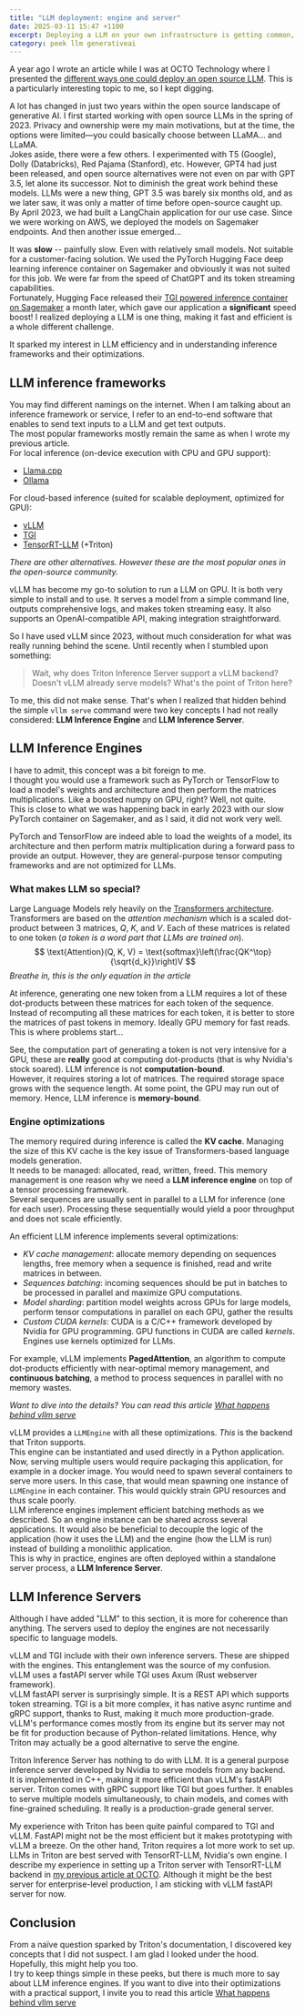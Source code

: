 ```yaml
---
title: "LLM deployment: engine and server"
date: 2025-03-11 15:47 +1100
excerpt: Deploying a LLM on your own infrastructure is getting common, but how does it actually work?
category: peek llm generativeai
---
```

A year ago I wrote an article while I was at OCTO Technology where I presented the [different ways one could deploy an open source LLM](https://blog.octo.com/comment-utiliser-un-llm-open-source-1). This is a particularly interesting topic to me, so I kept digging.     
       
A lot has changed in just two years within the open source landscape of generative AI. I first started working with open source LLMs in the spring of 2023. Privacy and ownership were my main motivations, but at the time, the options were limited—you could basically choose between LLaMA… and LLaMA.      
Jokes aside, there were a few others. I experimented with T5 (Google), Dolly (Databricks), Red Pajama (Stanford), etc. However, GPT4 had just been released, and open source alternatives were not even on par with GPT 3.5, let alone its successor. Not to diminish the great work behind these models. LLMs were a new thing, GPT 3.5 was barely six months old, and as we later saw, it was only a matter of time before open-source caught up.     
By April 2023, we had built a LangChain application for our use case. Since we were working on AWS, we deployed the models on Sagemaker endpoints. And then another issue emerged...      
      
It was **slow** -- painfully slow. Even with relatively small models. Not suitable for a customer-facing solution. We used the PyTorch Hugging Face deep learning inference container on Sagemaker and obviously it was not suited for this job. We were far from the speed of ChatGPT and its token streaming capabilities.    
Fortunately, Hugging Face released their [TGI powered inference container on Sagemaker](https://huggingface.co/blog/sagemaker-huggingface-llm) a month later, which gave our application a **significant** speed boost! I realized deploying a LLM is one thing, making it fast and efficient is a whole different challenge.       
       
It sparked my interest in LLM efficiency and in understanding inference frameworks and their optimizations.
       
      
## LLM inference frameworks
     
You may find different namings on the internet. When I am talking about an inference framework or service, I refer to an end-to-end software that enables to send text inputs to a LLM and get text outputs.   
The most popular frameworks mostly remain the same as when I wrote my previous article.     
For local inference (on-device execution with CPU and GPU support):      
- [Llama.cpp](https://github.com/ggml-org/llama.cpp)
- [Ollama](https://github.com/ollama/ollama)
 
For cloud-based inference (suited for scalable deployment, optimized for GPU):      
- [vLLM](https://github.com/vllm-project/vllm)
- [TGI](https://github.com/huggingface/text-generation-inference)
- [TensorRT-LLM](https://github.com/NVIDIA/TensorRT-LLM) (+Triton)
      
*There are other alternatives. However these are the most popular ones in the open-source community.*     
             
vLLM has become my go-to solution to run a LLM on GPU. It is both very simple to install and to use. It serves a model from a simple command line, outputs comprehensive logs, and makes token streaming easy. It also supports an OpenAI-compatible API, making integration straightforward.        
      
So I have used vLLM since 2023, without much consideration for what was really running behind the scene. Until recently when I stumbled upon something:
> Wait, why does Triton Inference Server support a vLLM backend? Doesn't vLLM already serve models? What's the point of Triton here?      

To me, this did not make sense. That's when I realized that hidden behind the simple `vllm serve` command were two key concepts I had not really considered: **LLM Inference Engine** and **LLM Inference Server**.
     
      
## LLM Inference Engines
        
I have to admit, this concept was a bit foreign to me.       
I thought you would use a framework such as PyTorch or TensorFlow to load a model's weights and architecture and then perform the matrices multiplications. Like a boosted numpy on GPU, right? Well, not quite.   
This is close to what we was happening back in early 2023 with our slow PyTorch container on Sagemaker, and as I said, it did not work very well.   
       
PyTorch and TensorFlow are indeed able to load the weights of a model, its architecture and then perform matrix multiplication during a forward pass to provide an output. However, they are general-purpose tensor computing frameworks and are not optimized for LLMs.      
      
### What makes LLM so special?     
Large Language Models rely heavily  on the [Transformers architecture](https://research.google/blog/transformer-a-novel-neural-network-architecture-for-language-understanding/). Transformers are based on the *attention mechanism* which is a scaled dot-product between 3 matrices, $Q$, $K$, and $V$. Each of these matrices is related to one token (*a token is a word part that LLMs are trained on*).
$$
\text{Attention}(Q, K, V) = \text{softmax}\left(\frac{QK^\top}{\sqrt{d_k}}\right)V
$$
*Breathe in, this is the only equation in the article*   
    
At inference, generating one new token from a LLM requires a lot of these dot-products between these matrices for each token of the sequence.         
Instead of recomputing all these matrices for each token, it is better to store the matrices of past tokens in memory. Ideally GPU memory for fast reads. This is where problems start...    
       
See, the computation part of generating a token is not very intensive for a GPU, these are **really** good at computing dot-products (that is why Nvidia's stock soared). LLM inference is not **computation-bound**.    
However, it requires storing a lot of matrices. The required storage space grows with the sequence length. At some point, the GPU may run out of memory. Hence, LLM inference is **memory-bound**.


### Engine optimizations

The memory required during inference is called the **KV cache**. Managing the size of this KV cache is the key issue of Transformers-based language models generation.      
It needs to be managed: allocated, read, written, freed. This memory management is one reason why we need a **LLM inference engine** on top of a tensor processing framework.   
Several sequences are usually sent in parallel to a LLM for inference (one for each user). Processing these sequentially would yield a poor throughput and does not scale efficiently.
      
An efficient LLM inference implements several optimizations:  
- *KV cache management*: allocate memory depending on sequences lengths, free memory when a sequence is finished, read and write matrices in between.
- *Sequences batching*: incoming sequences should be put in batches to be processed in parallel and maximize GPU computations.
- *Model sharding*: partition model weights across GPUs for large models, perform tensor computations in parallel on each GPU, gather the results
- *Custom CUDA kernels*: CUDA is a C/C++ framework developed by Nvidia for GPU programming. GPU functions in CUDA are called *kernels*. Engines use kernels optimized for LLMs.

For example, vLLM implements **PagedAttention**, an algorithm to compute dot-products efficiently with near-optimal memory management, and **continuous batching**, a method to process sequences in parallel with no memory wastes.    

*Want to dive into the details? You can read this article [What happens behind vllm serve]()*
      
vLLM provides a `LLMEngine` with all these optimizations. *This* is the backend that Triton supports.    
This engine can be instantiated and used directly in a Python application. Now, serving multiple users would require packaging this application, for example in a docker image. You would need to spawn several containers to serve more users. In this case, that would mean spawning one instance of `LLMEngine` in each container. This would quickly strain GPU resources and thus scale poorly.   
LLM inference engines implement efficient batching methods as we described. So an engine instance can be shared across several applications. It would also be beneficial to decouple the logic of the application (how it uses the LLM) and the engine (how the LLM is run) instead of building a monolithic application.     
This is why in practice, engines are often deployed within a standalone server process, a **LLM Inference Server**.

## LLM Inference Servers
    
Although I have added "LLM" to this section, it is more for coherence than anything. The servers used to deploy the engines are not necessarily specific to language models.         
     
vLLM and TGI include with their own inference servers. These are shipped with the engines. This entanglement was the source of my confusion.   
vLLM uses a fastAPI server while TGI uses Axum (Rust webserver framework).    
vLLM fastAPI server is surprisingly simple. It is a REST API which supports token streaming. TGI is a bit more complex, it has native async runtime and gRPC support, thanks to Rust, making it much more production-grade.    
vLLM's performance comes mostly from its engine but its server may not be fit for production because of Python-related limitations. Hence, why Triton may actually be a good alternative to serve the engine.    
      
Triton Inference Server has nothing to do with LLM. It is a general purpose inference server developed by Nvidia to serve models from any backend.    
It is implemented in C++, making it more efficient than vLLM's fastAPI server. Triton comes with gRPC support like TGI but goes further. It enables to serve multiple models simultaneously, to chain models, and comes with fine-grained scheduling. It really is a production-grade general server.
    
My experience with Triton has been quite painful compared to TGI and vLLM. FastAPI might not be the most efficient but it makes prototyping with vLLM a breeze. On the other hand, Triton requires a lot more work to set up. LLMs in Triton are best served with TensorRT-LLM, Nvidia's own engine. I describe my experience in setting up a Triton server with TensorRT-LLM backend in [my previous article at OCTO](https://blog.octo.com/comment-utiliser-un-llm-open-source-1). Although it might be the best server for enterprise-level production, I am sticking with vLLM fastAPI server for now.

## Conclusion

From a naïve question sparked by Triton's documentation, I discovered key concepts that I did not suspect. I am glad I looked under the hood. Hopefully, this might help you too.    
I try to keep things simple in these peeks, but there is much more to say about LLM inference engines. If you want to dive into their optimizations with a practical support, I invite you to read this article [What happens behind vllm serve]()
